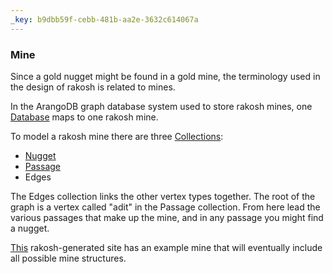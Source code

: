 ```yaml
---
_key: b9dbb59f-cebb-481b-aa2e-3632c614067a
---
```


### Mine

Since a gold nugget might be found in a gold mine, the terminology used in the design of rakosh is related to mines.

In the ArangoDB graph database system used to store rakosh mines, one [Database](https://www.arangodb.com/docs/3.10/data-modeling-databases.html) maps to one rakosh mine.

To model a rakosh mine there are three [Collections](https://www.arangodb.com/docs/3.10/data-modeling-collections.html):

* [Nugget](/1f36fe64-eef9-4226-b837-0f9c35814405)
* [Passage](/055dc260-16c0-4d6b-9b84-4b4e6be23ef0)
* Edges

The Edges collection links the other vertex types together. The root of the graph is a vertex called "adit" in the Passage collection. From here lead the various passages that make up the mine, and in any passage you might find a nugget.

[This](https://orval.github.io/rakosh-example/) rakosh-generated site has an example mine that will eventually include all possible mine structures.
